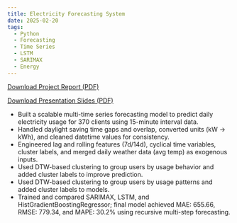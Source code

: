 ```yaml
---
title: Electricity Forecasting System
date: 2025-02-20
tags:
  - Python
  - Forecasting
  - Time Series
  - LSTM
  - SARIMAX
  - Energy
---
```


<!-- 📄 [Download Project Report (PDF)](/static/uploads/electricity_report.pdf)  
📊 [Download Presentation Slides (PDF)](/static/uploads/electricity_slide.pdf) -->

[Download Project Report (PDF)](https://ssong423.github.io/ZiyingSong.github.io/uploads/electricity_report.pdf)

[Download Presentation Slides (PDF)](https://ssong423.github.io/ZiyingSong.github.io/uploads/electricity_slide.pdf)

- Built a scalable multi-time series forecasting model to predict daily electricity usage for 370 clients using 15-minute interval data.
- Handled daylight saving time gaps and overlap, converted units (kW → kWh), and cleaned datetime values for consistency.
- Engineered lag and rolling features (7d/14d), cyclical time variables, cluster labels, and merged daily weather data (avg temp) as exogenous inputs.  
- Used DTW-based clustering to group users by usage behavior and added cluster labels to improve prediction.  
- Used DTW-based clustering to group users by usage patterns and added cluster labels to models.
- Trained and compared SARIMAX, LSTM, and HistGradientBoostingRegressor; final model achieved MAE: 655.66, RMSE: 779.34, and MAPE: 30.2% using recursive multi-step forecasting.


<!--more-->

